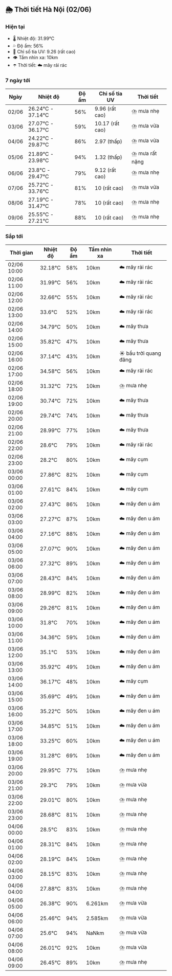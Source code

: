 ## 🌦️ Thời tiết Hà Nội (02/06)

### Hiện tại

- 🌡️ Nhiệt độ: 31.99℃
- 💦 Độ ẩm: 56%
- 🌟 Chỉ số tia UV: 9.26 (rất cao)
- 👁️ Tầm nhìn xa: 10km
- ☂️ Thời tiết: ☁️ mây rải rác

### 7 ngày tới

| Ngày | Nhiệt độ | Độ ẩm | Chỉ số tia UV | Thời tiết |
| --- | --- | --- | --- | --- |
| 02/06 | 26.24℃ - 37.14℃ | 56% | 9.96 (rất cao) | ⛈️ mưa nhẹ |
| 03/06 | 27.07℃ - 36.17℃ | 59% | 10.17 (rất cao) | ⛈️ mưa vừa |
| 04/06 | 24.22℃ - 29.87℃ | 86% | 2.97 (thấp) | ⛈️ mưa vừa |
| 05/06 | 21.89℃ - 23.98℃ | 94% | 1.32 (thấp) | ⛈️ mưa rất nặng |
| 06/06 | 23.8℃ - 29.47℃ | 79% | 9.12 (rất cao) | ⛈️ mưa nhẹ |
| 07/06 | 25.72℃ - 33.76℃ | 81% | 10 (rất cao) | ⛈️ mưa vừa |
| 08/06 | 27.19℃ - 31.47℃ | 78% | 10 (rất cao) | ⛈️ mưa nhẹ |
| 09/06 | 25.55℃ - 27.21℃ | 88% | 10 (rất cao) | ⛈️ mưa nhẹ |

### Sắp tới

| Thời gian | Nhiệt độ | Độ ẩm | Tầm nhìn xa | Thời tiết |
| --- | --- | --- | --- | --- |
| 02/06 10:00 | 32.18℃ | 58% | 10km | ☁️ mây rải rác |
| 02/06 11:00 | 31.99℃ | 56% | 10km | ☁️ mây rải rác |
| 02/06 12:00 | 32.66℃ | 55% | 10km | ☁️ mây rải rác |
| 02/06 13:00 | 33.6℃ | 52% | 10km | ☁️ mây rải rác |
| 02/06 14:00 | 34.79℃ | 50% | 10km | ☁️ mây thưa |
| 02/06 15:00 | 35.82℃ | 47% | 10km | ☁️ mây thưa |
| 02/06 16:00 | 37.14℃ | 43% | 10km | ☀️ bầu trời quang đãng |
| 02/06 17:00 | 34.58℃ | 56% | 10km | ☁️ mây rải rác |
| 02/06 18:00 | 31.32℃ | 72% | 10km | ⛈️ mưa nhẹ |
| 02/06 19:00 | 30.74℃ | 72% | 10km | ☁️ mây thưa |
| 02/06 20:00 | 29.74℃ | 74% | 10km | ☁️ mây thưa |
| 02/06 21:00 | 28.99℃ | 77% | 10km | ☁️ mây thưa |
| 02/06 22:00 | 28.6℃ | 79% | 10km | ☁️ mây rải rác |
| 02/06 23:00 | 28.2℃ | 80% | 10km | ☁️ mây cụm |
| 03/06 00:00 | 27.86℃ | 82% | 10km | ☁️ mây cụm |
| 03/06 01:00 | 27.61℃ | 84% | 10km | ☁️ mây cụm |
| 03/06 02:00 | 27.43℃ | 86% | 10km | ☁️ mây đen u ám |
| 03/06 03:00 | 27.27℃ | 87% | 10km | ☁️ mây đen u ám |
| 03/06 04:00 | 27.16℃ | 88% | 10km | ☁️ mây đen u ám |
| 03/06 05:00 | 27.07℃ | 90% | 10km | ☁️ mây đen u ám |
| 03/06 06:00 | 27.32℃ | 89% | 10km | ☁️ mây đen u ám |
| 03/06 07:00 | 28.43℃ | 84% | 10km | ☁️ mây đen u ám |
| 03/06 08:00 | 28.99℃ | 82% | 10km | ☁️ mây đen u ám |
| 03/06 09:00 | 29.26℃ | 81% | 10km | ☁️ mây đen u ám |
| 03/06 10:00 | 31.8℃ | 70% | 10km | ☁️ mây đen u ám |
| 03/06 11:00 | 34.36℃ | 59% | 10km | ☁️ mây đen u ám |
| 03/06 12:00 | 35.1℃ | 53% | 10km | ☁️ mây đen u ám |
| 03/06 13:00 | 35.92℃ | 49% | 10km | ☁️ mây đen u ám |
| 03/06 14:00 | 36.17℃ | 48% | 10km | ☁️ mây cụm |
| 03/06 15:00 | 35.69℃ | 49% | 10km | ☁️ mây đen u ám |
| 03/06 16:00 | 35.22℃ | 50% | 10km | ☁️ mây đen u ám |
| 03/06 17:00 | 34.85℃ | 51% | 10km | ☁️ mây đen u ám |
| 03/06 18:00 | 33.25℃ | 60% | 10km | ☁️ mây đen u ám |
| 03/06 19:00 | 31.28℃ | 69% | 10km | ☁️ mây đen u ám |
| 03/06 20:00 | 29.95℃ | 77% | 10km | ⛈️ mưa nhẹ |
| 03/06 21:00 | 29.3℃ | 79% | 10km | ⛈️ mưa vừa |
| 03/06 22:00 | 29.01℃ | 80% | 10km | ⛈️ mưa nhẹ |
| 03/06 23:00 | 28.68℃ | 81% | 10km | ⛈️ mưa nhẹ |
| 04/06 00:00 | 28.5℃ | 83% | 10km | ⛈️ mưa nhẹ |
| 04/06 01:00 | 28.31℃ | 84% | 10km | ⛈️ mưa nhẹ |
| 04/06 02:00 | 28.19℃ | 84% | 10km | ⛈️ mưa nhẹ |
| 04/06 03:00 | 28.15℃ | 83% | 10km | ⛈️ mưa nhẹ |
| 04/06 04:00 | 27.88℃ | 83% | 10km | ⛈️ mưa nhẹ |
| 04/06 05:00 | 26.38℃ | 90% | 6.261km | ⛈️ mưa vừa |
| 04/06 06:00 | 25.46℃ | 94% | 2.585km | ⛈️ mưa vừa |
| 04/06 07:00 | 25.6℃ | 94% | NaNkm | ⛈️ mưa vừa |
| 04/06 08:00 | 26.01℃ | 92% | 10km | ⛈️ mưa vừa |
| 04/06 09:00 | 26.45℃ | 89% | 10km | ⛈️ mưa nhẹ |
